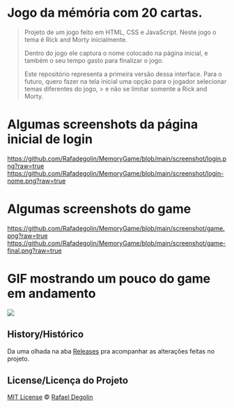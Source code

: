 # Jogo da mémória com 20 cartas.

> Projeto de um jogo feito em HTML, CSS e JavaScript. Neste jogo o tema é Rick and Morty inicialmente. 
>
> Dentro do jogo ele captura o nome colocado na página inicial, e também o seu tempo gasto para finalizar o jogo.
>
> Este repositório representa a primeira versão dessa interface. Para o futuro, quero fazer na tela inicial uma opção para o jogador selecionar temas diferentes do jogo, > e não se limitar somente a Rick and Morty.

# Algumas screenshots da página inicial de login
<https://github.com/Rafadegolin/MemoryGame/blob/main/screenshot/login.png?raw=true>
<https://github.com/Rafadegolin/MemoryGame/blob/main/screenshot/login-nome.png?raw=true>

# Algumas screenshots do game
<https://github.com/Rafadegolin/MemoryGame/blob/main/screenshot/game.png?raw=true>
<https://github.com/Rafadegolin/MemoryGame/blob/main/screenshot/game-final.png?raw=true>

# GIF mostrando um pouco do game em andamento
<img src="https://github.com/Rafadegolin/MemoryGame/blob/main/screenshots/gameplay.gif?raw=true">

## History/Histórico
Da uma olhada na aba [Releases](https://github.com/Rafadegolin/MemoryGame/releases) pra acompanhar as alterações feitas no projeto.

## License/Licença do Projeto
[MIT License](./LICENSE) © [Rafael Degolin](https://github.com/Rafadegolin)

